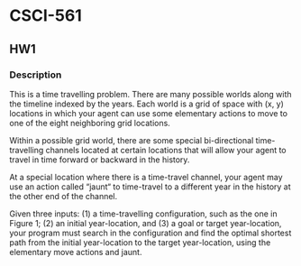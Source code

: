 # CSCI-561

## HW1

### Description

This is a time travelling problem. There are many possible worlds along with the timeline indexed by the years. Each world is a grid of space with (x, y) locations in which your agent can use some elementary actions to move to one of the eight neighboring grid locations.

Within a possible grid world, there are some special bi-directional time-travelling channels located at certain locations that will allow your agent to travel in time forward or backward in the history.

At a special location where there is a time-travel channel, your agent may use an action called “jaunt“ to time-travel to a different year in the history at the other end of the channel.

Given three inputs: (1) a time-travelling configuration, such as the one in Figure 1; (2) an initial year-location, and (3) a goal or target year-location, your program must search in the configuration and find the optimal shortest path from the initial year-location to the target year-location, using the elementary move actions and jaunt.

